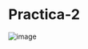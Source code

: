 # Practica-2
![image](https://github.com/Rey1825/Practica-2/assets/149071077/58ca2495-e208-4671-b698-41e2b4f985f4)
